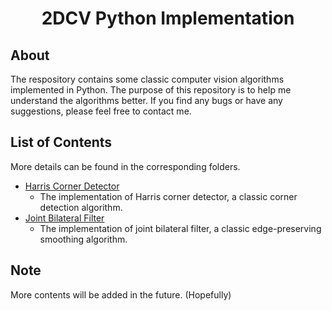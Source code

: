<!-- Title -->
<h1 align="center">2DCV Python Implementation</h1>

## About
The respository contains some classic computer vision algorithms implemented in Python. The purpose of this repository is to help me understand the algorithms better. If you find any bugs or have any suggestions, please feel free to contact me.


## List of Contents
More details can be found in the corresponding folders.
- [Harris Corner Detector](https://github.com/Leon-LCC/2DCV-Implementation/tree/main/Harris_Corner_Detector)
  - The implementation of Harris corner detector, a classic corner detection algorithm.
- [Joint Bilateral Filter](https://github.com/Leon-LCC/2DCV-Implementation/tree/main/Joint_Bilateral_Filter)
  - The implementation of joint bilateral filter, a classic edge-preserving smoothing algorithm.




## Note
More contents will be added in the future. (Hopefully)